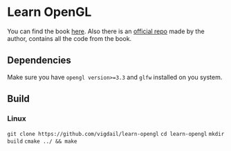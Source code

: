 # Learn OpenGL

You can find the book [here](https://learnopengl.com/).
Also there is an [official repo](https://github.com/JoeyDeVries/LearnOpenGL) made by the author, contains all the code from the book.

## Dependencies

Make sure you have ```opengl version>=3.3``` and ```glfw``` installed on you system.

## Build
### Linux
```git clone https://github.com/vigdail/learn-opengl```
```cd learn-opengl```
```mkdir build```
```cmake ../ && make```